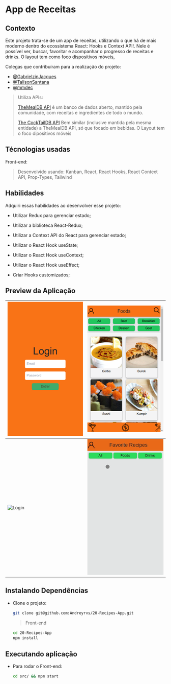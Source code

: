 # App de Receitas

## Contexto

Este projeto trata-se de um app de receitas, utilizando o que há de mais moderno dentro do ecossistema React: Hooks e Context API!. Nele é possível ver, buscar, favoritar e acompanhar o progresso de receitas e drinks. O layout tem como foco dispositivos móveis,

Colegas que contribuíram para a realização do projeto:

- [@GabrielzinJacques](https://github.com/GabrielzinJacques "github")
- [@TalisonSantana](https://github.com/TalisonSantana "github")
- [@mmdec](https://github.com/mmdec "github")

> Utiliza APIs:
>
> [TheMealDB API](https://www.themealdb.com/api.php) é um banco de dados aberto, mantido pela comunidade, com receitas e ingredientes de todo o mundo.
>
> [The CockTailDB API](https://www.thecocktaildb.com/api.php) Bem similar (inclusive mantida pela mesma entidade) a TheMealDB API, só que focado em bebidas.
  O Layout tem o foco dipositivos móveis

## Técnologias usadas

Front-end:
> Desenvolvido usando: Kanban, React, React Hooks, React Context API, Prop-Types, Tailwind

## Habilidades

Adquiri essas habilidades ao desenvolver esse projeto:

- Utilizar Redux para gerenciar estado;

- Utilizar a biblioteca React-Redux;

- Utilizar a Context API do React para gerenciar estado;

- Utilizar o React Hook useState;

- Utilizar o React Hook useContext;

- Utilizar o React Hook useEffect;

- Criar Hooks customizados;

## Preview da Aplicação

| ![Login](./aplicacao-login.png) | ![Home](./aplicacao-home.png) |
| ----------- | ----------- |
| ![Login](./gifs/03-LupaSearch-finish-Recipe.gif) | ![Final](./gifs/05-Final.gif) |

## Instalando Dependências

- Clone o projeto:

  ```bash
  git clone git@github.com:Andreyrvs/20-Recipes-App.git
  ```

  > Front-end

  ```bash
  cd 20-Recipes-App
  npm install
  ```

## Executando aplicação

- Para rodar o Front-end:

  ```bash
  cd src/ && npm start
  ```
